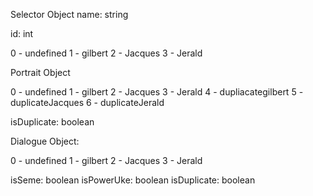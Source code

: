 





Selector Object
name: string

id: int

0 - undefined
1 - gilbert
2 - Jacques
3 - Jerald


Portrait Object

0 - undefined
1 - gilbert
2 - Jacques
3 - Jerald
4 - dupliacategilbert
5 - duplicateJacques
6 - duplicateJerald



isDuplicate: boolean


Dialogue Object:

0 - undefined
1 - gilbert
2 - Jacques
3 - Jerald



isSeme: boolean
isPowerUke: boolean
isDuplicate: boolean

